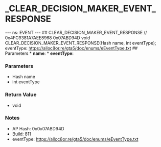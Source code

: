# _CLEAR_DECISION_MAKER_EVENT_RESPONSE

--- ns: EVENT --- ## CLEAR_DECISION_MAKER_EVENT_RESPONSE  // 0x4FC9381A7AEE8968 0x07ABD94D void CLEAR_DECISION_MAKER_EVENT_RESPONSE(Hash name, int eventType);  eventType: https://alloc8or.re/gta5/doc/enums/eEventType.txt  ## Parameters * **name**: * **eventType**:

### Parameters
* Hash name
* int eventType

### Return Value
* void

### Notes
* AP Hash: 0x0x07ABD94D
* Build: 811
* eventType: https://alloc8or.re/gta5/doc/enums/eEventType.txt


